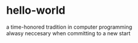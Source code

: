 # hello-world
a time-honored tradition in computer programming <br>
alwasy neccesary when committing to a new start
